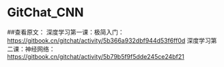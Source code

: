 # GitChat_CNN


##查看原文：
深度学习第一课：极简入门：https://gitbook.cn/gitchat/activity/5b366a932dbf944d53f6ff0d
深度学习第二课：神经网络：https://gitbook.cn/gitchat/activity/5b79b5f9f5dde245ce24bf21
